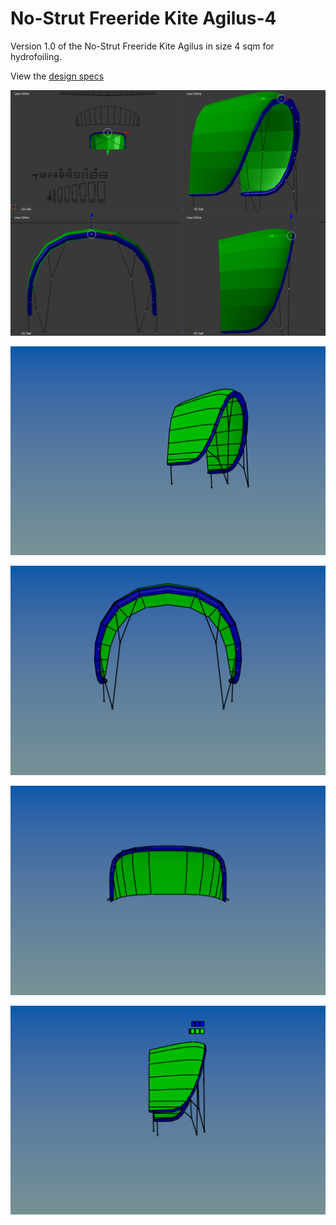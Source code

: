 # No-Strut Freeride Kite Agilus-4
Version 1.0 of the No-Strut Freeride Kite Agilus in size 4 sqm for hydrofoiling.

View the [design specs](https://github.com/wingworks/Agilus-4/blob/master/Agilus-4.kite) 

![Kite 3D preview](https://github.com/wingworks/Agilus-4/blob/master/quad_view.png)  

![Kite 3D preview](https://github.com/wingworks/Agilus-4/blob/master/Agilus-4_perspective.png)  

![Kite 3D preview](https://github.com/wingworks/Agilus-4/blob/master/Agilus-4_front.png)

![Kite 3D preview](https://github.com/wingworks/Agilus-4/blob/master/Agilus-4_bottom.png)

![Kite 3D preview](https://github.com/wingworks/Agilus-4/blob/master/Agilus-4_right.png)

